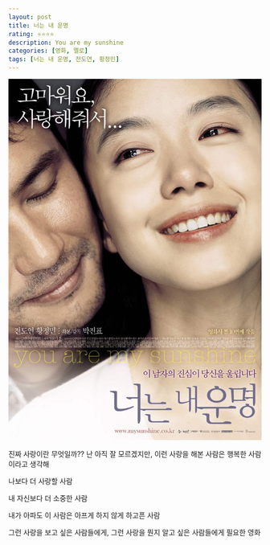 ```yaml
---
layout: post
title: 너는 내 운명
rating: ⭐️⭐️⭐️⭐️
description: You are my sunshine
categories: [영화, 멜로]
tags: [너는 내 운명, 전도연, 황정민]
---
```


![You are my sunshine](../../images/2008/you_are_my_sunshine.jpg)

진짜 사랑이란 무엇일까??
난 아직 잘 모르겠지만, 이런 사랑을 해본 사람은 행복한 사람이라고 생각해

나보다 더 사랑할 사람

내 자신보다 더 소중한 사람

내가 아파도 이 사람은 아프게 하지 않게 하고픈 사람

그런 사랑을 보고 싶은 사람들에게, 그런 사랑을 뭔지 알고 싶은 사람들에게 필요한 영화